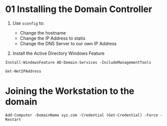 # 01 Installing the Domain Controller

1. Use `sconfig` to:
    - Change the hostname
    - Change the IP Address to statis
    - Change the DNS Server to our own IP Address

2. Install the Active Directory Windows Feature

```shell
Install-WindowsFeature AD-Domain-Services -IncludeManagementTools
```

```
Get-NetIPAddress
```

# Joining the Workstation to the domain

```
Add-Computer -DomainName xyz.com -Credential (Get-Credential) -Force -Restart
```
